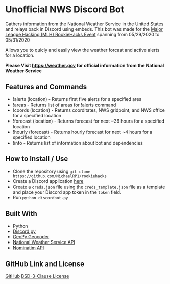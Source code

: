 # Unofficial NWS Discord Bot
Gathers information from the National Weather Service in the United States and relays back in Discord using embeds.
This bot was made for the [Major League Hacking (MLH) RookieHacks Event](https://organize.mlh.io/participants/events/3468-rookiehacks) spanning from 05/29/2020 to 05/31/2020

Allows you to quicly and easily view the weather forcast and active alerts for a location. 

**Please Visit https://weather.gov for official information from the National Weather Service**

## Features and Commands
- !alerts (location) - Returns first five alerts for a specified area
- !areas - Returns list of areas for !alerts command
- !coords (location) - Returns coorditates, NWS gridpoint, and NWS office for a specified location
- !forecast (location) - Returns forecast for next ~36 hours for a specified location
- !hourly (forecast) - Returns hourly forecast for next ~4 hours for a specified location
- !info - Returns list of information about bot and dependencies

## How to Install / Use
- Clone the repository using ``git clone https://github.com/MichaelRP1/rookiehacks``
- Create a Discord application [here](https://discord.com/developers/applications)
- Create a ``creds.json`` file using the ``creds_template.json`` file as a template and place your Discord app token in the ``token`` field.
- Run ``python discordbot.py``

## Built With
- Python
- [Discord.py](https://github.com/Rapptz/discord.py)
- [GeoPy Geocoder](https://github.com/DenisCarriere/geocoder)
- [National Weather Service API](https://api.weather.gov/)
- [Nominatim API](https://nominatim.org/)

## GitHub Link and License
[GitHub](https://github.com/MichaelRP1/rookiehacks)
[BSD-3-Clause License](https://github.com/MichaelRP1/rookiehacks/LICENSE)

